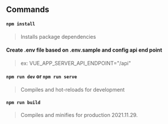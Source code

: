 ## Commands
#### `npm install`
> Installs package dependencies

#### Create .env file based on .env.sample and config api end point
> ex: VUE_APP_SERVER_API_ENDPOINT="/api"

#### `npm run dev` or `npm run serve` 
> Compiles and hot-reloads for development

#### `npm run build`
> Compiles and minifies for production
2021.11.29.
